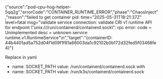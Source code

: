 {"source":"pod-cpu-hog-helper-5qq2g","errorCode":"CONTAINER_RUNTIME_ERROR","phase":"ChaosInject","reason":"failed to get container pid: time=\"2025-05-31T19:21:37Z\" level=fatal msg=\"validate service connection: validate CRI v1 runtime API for endpoint \\\"unix:///run/containerd/containerd.sock\\\": rpc error: code = Unimplemented desc = unknown service runtime.v1.RuntimeService\"\n","target":"{containerID: 44b4401ad5a752d04f1d09f1f91a66003da1c92102b0b172d32fed5f03468fe4}"}

Replace in yaml
- name: SOCKET_PATH
value: /run/containerd/containerd.sock
with
- name: SOCKET_PATH
value: /run/k3s/containerd/containerd.sock